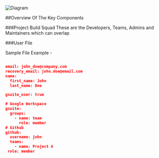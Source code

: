 ![Diagram](https://drive.google.com/file/d/1frueuYZGRaA1dgB2OI5QHt4HBuecjWsN/view?usp=sharing)

##Overview Of The Key Components

###Project Build Squad 
These are the Developers, Teams, Admins and Maintainers which can overlap

###User File

Sample File Example - 

```JSON

email: john_doe@company.com
recovery_email: john.doe@email.com
name:
  first_name: John
  last_name: Doe

gsuite_user: true

# Google Workspace
gsuite:
  groups:
    - name: team
      role: member
# Github
github:
  username: john
  teams:
    - name: Project A
 role: member

```
